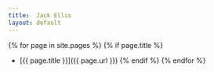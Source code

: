```yaml
---
title:  Jack Ellis
layout: default
---
```


{% for page in site.pages %}
  {% if page.title %}
- [{{ page.title }}]({{ page.url }})
  {% endif %}
{% endfor %}
